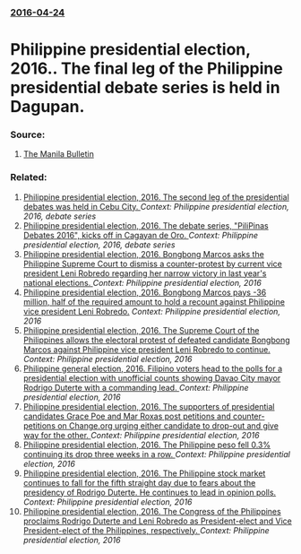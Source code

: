 ### [2016-04-24](/news/2016/04/24/index.md)

# Philippine presidential election, 2016.. The final leg of the Philippine presidential debate series is held in Dagupan. 




### Source:

1. [The Manila Bulletin](http://www.mb.com.ph/get-ready-for-the-last-pili-pinas-2016-presidential-debate/)

### Related:

1. [Philippine presidential election, 2016. The second leg of the presidential debates was held in Cebu City. ](/news/2016/03/20/philippine-presidential-election-2016-the-second-leg-of-the-presidential-debates-was-held-in-cebu-city.md) _Context: Philippine presidential election, 2016, debate series_
2. [Philippine presidential election, 2016. The debate series, "PiliPinas Debates 2016", kicks off in Cagayan de Oro. ](/news/2016/02/21/philippine-presidential-election-2016-the-debate-series-pilipinas-debates-2016-kicks-off-in-cagayan-de-oro.md) _Context: Philippine presidential election, 2016, debate series_
3. [Philippine presidential election, 2016. Bongbong Marcos asks the Philippine Supreme Court to dismiss a counter-protest by current vice president Leni Robredo regarding her narrow victory in last year's national elections. ](/news/2017/04/20/philippine-presidential-election-2016-bongbong-marcos-asks-the-philippine-supreme-court-to-dismiss-a-counter-protest-by-current-vice-presi.md) _Context: Philippine presidential election, 2016_
4. [Philippine presidential election, 2016. Bongbong Marcos pays -36 million, half of the required amount to hold a recount against Philippine vice president Leni Robredo.](/news/2017/04/17/philippine-presidential-election-2016-bongbong-marcos-pays-36-million-half-of-the-required-amount-to-hold-a-recount-against-philippine.md) _Context: Philippine presidential election, 2016_
5. [Philippine presidential election, 2016. The Supreme Court of the Philippines allows the electoral protest of defeated candidate Bongbong Marcos against Philippine vice president Leni Robredo to continue. ](/news/2017/02/16/philippine-presidential-election-2016-the-supreme-court-of-the-philippines-allows-the-electoral-protest-of-defeated-candidate-bongbong-mar.md) _Context: Philippine presidential election, 2016_
6. [Philippine general election, 2016. Filipino voters head to the polls for a presidential election with unofficial counts showing Davao City mayor Rodrigo Duterte with a commanding lead. ](/news/2016/05/9/philippine-general-election-2016-filipino-voters-head-to-the-polls-for-a-presidential-election-with-unofficial-counts-showing-davao-city-m.md) _Context: Philippine presidential election, 2016_
7. [Philippine presidential election, 2016. The supporters of presidential candidates Grace Poe and Mar Roxas post petitions and counter-petitions on Change.org urging either candidate to drop-out and give way for the other. ](/news/2016/05/6/philippine-presidential-election-2016-the-supporters-of-presidential-candidates-grace-poe-and-mar-roxas-post-petitions-and-counter-petitio.md) _Context: Philippine presidential election, 2016_
8. [Philippine presidential election, 2016. The Philippine peso fell 0.3% continuing its drop three weeks in a row. ](/news/2016/05/5/philippine-presidential-election-2016-the-philippine-peso-fell-0-3-continuing-its-drop-three-weeks-in-a-row.md) _Context: Philippine presidential election, 2016_
9. [Philippine presidential election, 2016. The Philippine stock market continues to fall for the fifth straight day due to fears about the presidency of Rodrigo Duterte. He continues to lead in opinion polls. ](/news/2016/05/4/philippine-presidential-election-2016-the-philippine-stock-market-continues-to-fall-for-the-fifth-straight-day-due-to-fears-about-the-pres.md) _Context: Philippine presidential election, 2016_
10. [ Philippine presidential election, 2016. The Congress of the Philippines proclaims Rodrigo Duterte and Leni Robredo as President-elect and Vice President-elect of the Philippines, respectively. ](/news/2016/05/30/philippine-presidential-election-2016-the-congress-of-the-philippines-proclaims-rodrigo-duterte-and-leni-robredo-as-president-elect-and-v.md) _Context: Philippine presidential election, 2016_
